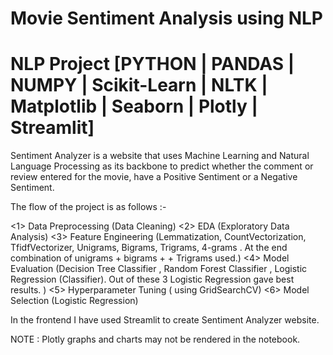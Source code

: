 # Movie Sentiment Analysis using NLP
# NLP Project [PYTHON | PANDAS | NUMPY | Scikit-Learn | NLTK | Matplotlib | Seaborn | Plotly | Streamlit]

Sentiment Analyzer is a website that uses Machine Learning and Natural Language Processing as its backbone to predict whether the comment or review entered for the movie, have a Positive Sentiment or a Negative Sentiment.

The flow of the project is as follows :- 

<1> Data Preprocessing (Data Cleaning) 
<2> EDA (Exploratory Data Analysis) 
<3> Feature Engineering (Lemmatization, CountVectorization, TfidfVectorizer, Unigrams, Bigrams, Trigrams, 4-grams . At the end combination of unigrams + bigrams +     + Trigrams used.)
<4> Model Evaluation (Decision Tree Classifier , Random Forest Classifier , Logistic Regression (Classifier). Out of these 3 Logistic Regression gave best results.  )
<5> Hyperparameter Tuning ( using GridSearchCV)
<6> Model Selection (Logistic Regression)

In the frontend I have used Streamlit to create Sentiment Analyzer website.

NOTE : Plotly graphs and charts may not be rendered in the notebook.
